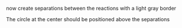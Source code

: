 now create separations between the reactions with a light gray border

The circle at the center should be positioned above the separations
